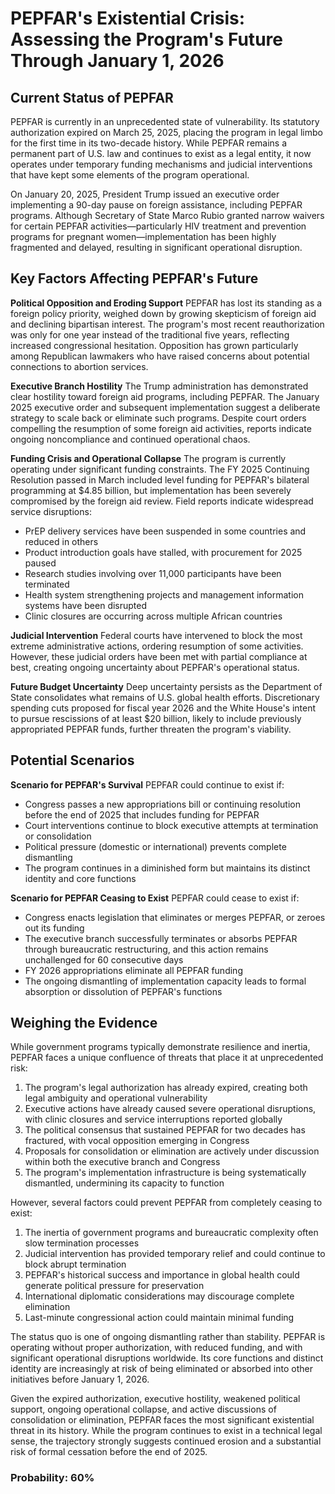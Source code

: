 # PEPFAR's Existential Crisis: Assessing the Program's Future Through January 1, 2026

## Current Status of PEPFAR

PEPFAR is currently in an unprecedented state of vulnerability. Its statutory authorization expired on March 25, 2025, placing the program in legal limbo for the first time in its two-decade history. While PEPFAR remains a permanent part of U.S. law and continues to exist as a legal entity, it now operates under temporary funding mechanisms and judicial interventions that have kept some elements of the program operational.

On January 20, 2025, President Trump issued an executive order implementing a 90-day pause on foreign assistance, including PEPFAR programs. Although Secretary of State Marco Rubio granted narrow waivers for certain PEPFAR activities—particularly HIV treatment and prevention programs for pregnant women—implementation has been highly fragmented and delayed, resulting in significant operational disruption.

## Key Factors Affecting PEPFAR's Future

**Political Opposition and Eroding Support**
PEPFAR has lost its standing as a foreign policy priority, weighed down by growing skepticism of foreign aid and declining bipartisan interest. The program's most recent reauthorization was only for one year instead of the traditional five years, reflecting increased congressional hesitation. Opposition has grown particularly among Republican lawmakers who have raised concerns about potential connections to abortion services.

**Executive Branch Hostility**
The Trump administration has demonstrated clear hostility toward foreign aid programs, including PEPFAR. The January 2025 executive order and subsequent implementation suggest a deliberate strategy to scale back or eliminate such programs. Despite court orders compelling the resumption of some foreign aid activities, reports indicate ongoing noncompliance and continued operational chaos.

**Funding Crisis and Operational Collapse**
The program is currently operating under significant funding constraints. The FY 2025 Continuing Resolution passed in March included level funding for PEPFAR's bilateral programming at $4.85 billion, but implementation has been severely compromised by the foreign aid review. Field reports indicate widespread service disruptions:

- PrEP delivery services have been suspended in some countries and reduced in others
- Product introduction goals have stalled, with procurement for 2025 paused
- Research studies involving over 11,000 participants have been terminated
- Health system strengthening projects and management information systems have been disrupted
- Clinic closures are occurring across multiple African countries

**Judicial Intervention**
Federal courts have intervened to block the most extreme administrative actions, ordering resumption of some activities. However, these judicial orders have been met with partial compliance at best, creating ongoing uncertainty about PEPFAR's operational status.

**Future Budget Uncertainty**
Deep uncertainty persists as the Department of State consolidates what remains of U.S. global health efforts. Discretionary spending cuts proposed for fiscal year 2026 and the White House's intent to pursue rescissions of at least $20 billion, likely to include previously appropriated PEPFAR funds, further threaten the program's viability.

## Potential Scenarios

**Scenario for PEPFAR's Survival**
PEPFAR could continue to exist if:
- Congress passes a new appropriations bill or continuing resolution before the end of 2025 that includes funding for PEPFAR
- Court interventions continue to block executive attempts at termination or consolidation
- Political pressure (domestic or international) prevents complete dismantling
- The program continues in a diminished form but maintains its distinct identity and core functions

**Scenario for PEPFAR Ceasing to Exist**
PEPFAR could cease to exist if:
- Congress enacts legislation that eliminates or merges PEPFAR, or zeroes out its funding
- The executive branch successfully terminates or absorbs PEPFAR through bureaucratic restructuring, and this action remains unchallenged for 60 consecutive days
- FY 2026 appropriations eliminate all PEPFAR funding
- The ongoing dismantling of implementation capacity leads to formal absorption or dissolution of PEPFAR's functions

## Weighing the Evidence

While government programs typically demonstrate resilience and inertia, PEPFAR faces a unique confluence of threats that place it at unprecedented risk:

1. The program's legal authorization has already expired, creating both legal ambiguity and operational vulnerability
2. Executive actions have already caused severe operational disruptions, with clinic closures and service interruptions reported globally
3. The political consensus that sustained PEPFAR for two decades has fractured, with vocal opposition emerging in Congress
4. Proposals for consolidation or elimination are actively under discussion within both the executive branch and Congress
5. The program's implementation infrastructure is being systematically dismantled, undermining its capacity to function

However, several factors could prevent PEPFAR from completely ceasing to exist:

1. The inertia of government programs and bureaucratic complexity often slow termination processes
2. Judicial intervention has provided temporary relief and could continue to block abrupt termination
3. PEPFAR's historical success and importance in global health could generate political pressure for preservation
4. International diplomatic considerations may discourage complete elimination
5. Last-minute congressional action could maintain minimal funding

The status quo is one of ongoing dismantling rather than stability. PEPFAR is operating without proper authorization, with reduced funding, and with significant operational disruptions worldwide. Its core functions and distinct identity are increasingly at risk of being eliminated or absorbed into other initiatives before January 1, 2026.

Given the expired authorization, executive hostility, weakened political support, ongoing operational collapse, and active discussions of consolidation or elimination, PEPFAR faces the most significant existential threat in its history. While the program continues to exist in a technical legal sense, the trajectory strongly suggests continued erosion and a substantial risk of formal cessation before the end of 2025.

### Probability: 60%